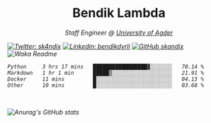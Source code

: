 <h1 align="center"> Bendik Lambda </h1>
<p align="center"><em>Staff Engineer @ <a href="http://www.uia.no">University of Agder</a></p>



[![Twitter: sk4ndix](https://img.shields.io/twitter/follow/sk4ndix?style=social)](https://twitter.com/sk4ndix)
[![Linkedin: bendikdyrli](https://img.shields.io/badge/-bendikdyrli-blue?style=flat-square&logo=Linkedin&logoColor=white&link=https://www.linkedin.com/in/bendikdyrli/)](https://www.linkedin.com/in/bendikdyrli/)
[![GitHub skandix](https://img.shields.io/github/followers/skandix?label=follow&style=social)](https://github.com/skandix)
![Waka Readme](https://github.com/skandix/skandix/workflows/Waka%20Readme/badge.svg)


<!--START_SECTION:waka-->
```text
Python     3 hrs 17 mins   █████████████████▓░░░░░░░   70.14 % 
Markdown   1 hr 1 min      █████▒░░░░░░░░░░░░░░░░░░░   21.91 % 
Docker     11 mins         █░░░░░░░░░░░░░░░░░░░░░░░░   04.13 % 
Other      10 mins         █░░░░░░░░░░░░░░░░░░░░░░░░   03.68 % 
```
<!--END_SECTION:waka-->

  <br>
  
![Anurag's GitHub stats](https://github-readme-stats.vercel.app/api?username=skandix&show_icons=true&theme=tokyonight)


